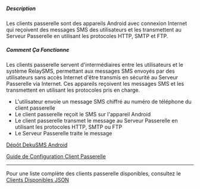 ##### Description

Les clients passerelle sont des appareils Android avec connexion Internet qui reçoivent des messages SMS des utilisateurs et les transmettent au Serveur Passerelle en utilisant les protocoles HTTP, SMTP et FTP.

##### Comment Ça Fonctionne

Les clients passerelle servent d'intermédiaires entre les utilisateurs et le système RelaySMS, permettant aux messages SMS envoyés par des utilisateurs sans accès Internet d'être transmis en sécurité au Serveur Passerelle via Internet. Ces appareils reçoivent les messages SMS et les transmettent en utilisant les protocoles pris en charge.

- L'utilisateur envoie un message SMS chiffré au numéro de téléphone du client passerelle
- Le client passerelle reçoit le SMS sur l'appareil Android
- Le client passerelle transmet le message au Serveur Passerelle en utilisant les protocoles HTTP, SMTP ou FTP
- Le Serveur Passerelle traite le message

[Dépôt DekuSMS Android](https://github.com/dekusms/DekuSMS-Android)

[Guide de Configuration Client Passerelle](https://docs.smswithoutborders.com/docs/Gateway%20Clients%20Guide/GatewayClientsGuide)

---

Pour une liste complète des clients passerelle disponibles, consultez le [Clients Disponibles JSON](https://gatewayserver.smswithoutborders.com/v3/clients)
